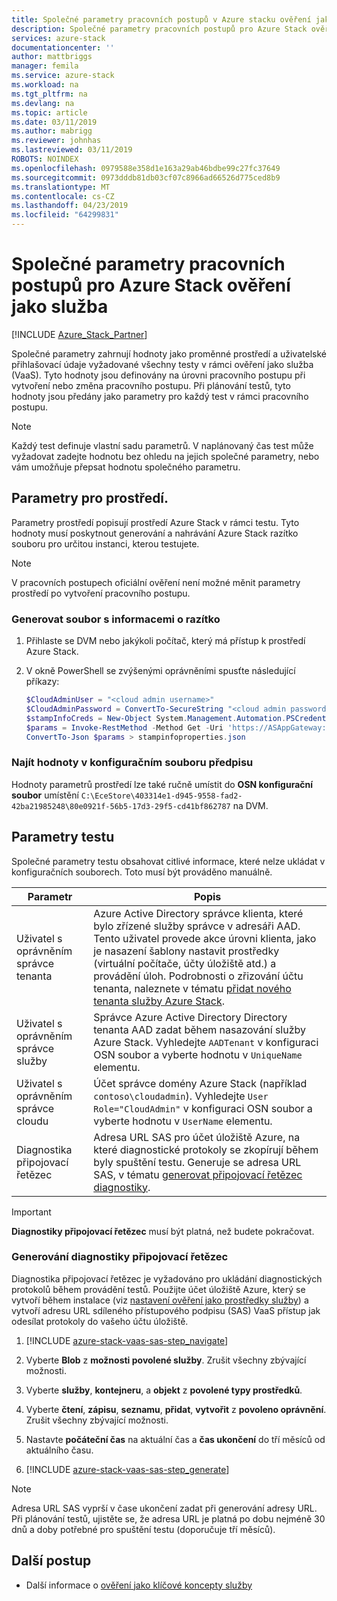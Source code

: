 ```yaml
---
title: Společné parametry pracovních postupů v Azure stacku ověření jako služba | Dokumentace Microsoftu
description: Společné parametry pracovních postupů pro Azure Stack ověření jako služba
services: azure-stack
documentationcenter: ''
author: mattbriggs
manager: femila
ms.service: azure-stack
ms.workload: na
ms.tgt_pltfrm: na
ms.devlang: na
ms.topic: article
ms.date: 03/11/2019
ms.author: mabrigg
ms.reviewer: johnhas
ms.lastreviewed: 03/11/2019
ROBOTS: NOINDEX
ms.openlocfilehash: 0979588e358d1e163a29ab46bdbe99c27fc37649
ms.sourcegitcommit: 0973dddb81db03cf07c8966ad66526d775ced8b9
ms.translationtype: MT
ms.contentlocale: cs-CZ
ms.lasthandoff: 04/23/2019
ms.locfileid: "64299831"
---
```

# <a name="workflow-common-parameters-for-azure-stack-validation-as-a-service"></a>Společné parametry pracovních postupů pro Azure Stack ověření jako služba

[!INCLUDE [Azure_Stack_Partner](./includes/azure-stack-partner-appliesto.md)]

Společné parametry zahrnují hodnoty jako proměnné prostředí a uživatelské přihlašovací údaje vyžadované všechny testy v rámci ověření jako služba (VaaS). Tyto hodnoty jsou definovány na úrovni pracovního postupu při vytvoření nebo změna pracovního postupu. Při plánování testů, tyto hodnoty jsou předány jako parametry pro každý test v rámci pracovního postupu.

> [!NOTE]
> Každý test definuje vlastní sadu parametrů. V naplánovaný čas test může vyžadovat zadejte hodnotu bez ohledu na jejich společné parametry, nebo vám umožňuje přepsat hodnotu společného parametru.

## <a name="environment-parameters"></a>Parametry pro prostředí.

Parametry prostředí popisují prostředí Azure Stack v rámci testu. Tyto hodnoty musí poskytnout generování a nahrávání Azure Stack razítko souboru pro určitou instanci, kterou testujete.

> [!NOTE]
> V pracovních postupech oficiální ověření není možné měnit parametry prostředí po vytvoření pracovního postupu.

### <a name="generate-the-stamp-information-file"></a>Generovat soubor s informacemi o razítko

1. Přihlaste se DVM nebo jakýkoli počítač, který má přístup k prostředí Azure Stack.
2. V okně PowerShell se zvýšenými oprávněními spusťte následující příkazy:

    ```powershell  
    $CloudAdminUser = "<cloud admin username>"
    $CloudAdminPassword = ConvertTo-SecureString "<cloud admin password>" -AsPlainText -Force
    $stampInfoCreds = New-Object System.Management.Automation.PSCredential($CloudAdminUser, $CloudAdminPassword)
    $params = Invoke-RestMethod -Method Get -Uri 'https://ASAppGateway:4443/ServiceTypeId/4dde37cc-6ee0-4d75-9444-7061e156507f/CloudDefinition/GetStampInformation' -Credential $stampInfoCreds
    ConvertTo-Json $params > stampinfoproperties.json
    ```

### <a name="locate-values-in-the-ece-configuration-file"></a>Najít hodnoty v konfiguračním souboru předpisu

Hodnoty parametrů prostředí lze také ručně umístit do **OSN konfigurační soubor** umístění `C:\EceStore\403314e1-d945-9558-fad2-42ba21985248\80e0921f-56b5-17d3-29f5-cd41bf862787` na DVM.

## <a name="test-parameters"></a>Parametry testu

Společné parametry testu obsahovat citlivé informace, které nelze ukládat v konfiguračních souborech. Toto musí být prováděno manuálně.

Parametr    | Popis
-------------|-----------------
Uživatel s oprávněním správce tenanta                            | Azure Active Directory správce klienta, které bylo zřízené služby správce v adresáři AAD. Tento uživatel provede akce úrovni klienta, jako je nasazení šablony nastavit prostředky (virtuální počítače, účty úložiště atd.) a provádění úloh. Podrobnosti o zřizování účtu tenanta, naleznete v tématu [přidat nového tenanta služby Azure Stack](../operator/azure-stack-add-new-user-aad.md).
Uživatel s oprávněním správce služby             | Správce Azure Active Directory Directory tenanta AAD zadat během nasazování služby Azure Stack. Vyhledejte `AADTenant` v konfiguraci OSN soubor a vyberte hodnotu v `UniqueName` elementu.
Uživatel s oprávněním správce cloudu               | Účet správce domény Azure Stack (například `contoso\cloudadmin`). Vyhledejte `User Role="CloudAdmin"` v konfiguraci OSN soubor a vyberte hodnotu v `UserName` elementu.
Diagnostika připojovací řetězec          | Adresa URL SAS pro účet úložiště Azure, na které diagnostické protokoly se zkopírují během byly spuštění testu. Generuje se adresa URL SAS, v tématu [generovat připojovací řetězec diagnostiky](#generate-the-diagnostics-connection-string). |

> [!IMPORTANT]
> **Diagnostiky připojovací řetězec** musí být platná, než budete pokračovat.

### <a name="generate-the-diagnostics-connection-string"></a>Generování diagnostiky připojovací řetězec

Diagnostika připojovací řetězec je vyžadováno pro ukládání diagnostických protokolů během provádění testů. Použijte účet úložiště Azure, který se vytvoří během instalace (viz [nastavení ověření jako prostředky služby](azure-stack-vaas-set-up-resources.md)) a vytvoří adresu URL sdíleného přístupového podpisu (SAS) VaaS přístup jak odesílat protokoly do vašeho účtu úložiště.

1. [!INCLUDE [azure-stack-vaas-sas-step_navigate](includes/azure-stack-vaas-sas-step_navigate.md)]

1. Vyberte **Blob** z **možnosti povolené služby**. Zrušit všechny zbývající možnosti.

1. Vyberte **služby**, **kontejneru**, a **objekt** z **povolené typy prostředků**.

1. Vyberte **čtení**, **zápisu**, **seznamu**, **přidat**, **vytvořit** z **povoleno oprávnění**. Zrušit všechny zbývající možnosti.

1. Nastavte **počáteční čas** na aktuální čas a **čas ukončení** do tří měsíců od aktuálního času.

1. [!INCLUDE [azure-stack-vaas-sas-step_generate](includes/azure-stack-vaas-sas-step_generate.md)]

> [!NOTE]  
> Adresa URL SAS vyprší v čase ukončení zadat při generování adresy URL.  
Při plánování testů, ujistěte se, že adresa URL je platná po dobu nejméně 30 dnů a doby potřebné pro spuštění testu (doporučuje tří měsíců).

## <a name="next-steps"></a>Další postup

- Další informace o [ověření jako klíčové koncepty služby](azure-stack-vaas-key-concepts.md)